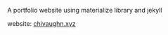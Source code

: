 A portfolio website using materialize library and jekyll

website: <a href="https://chivaughn.xyz">chivaughn.xyz</a>
